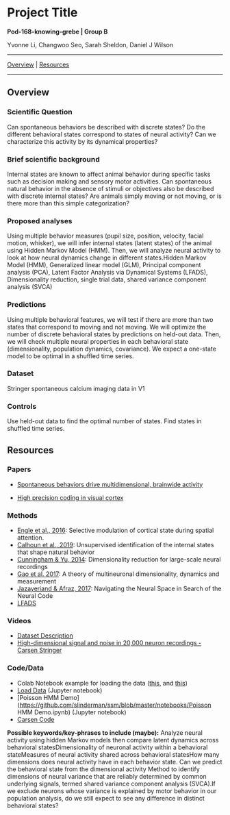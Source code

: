 # Project Title
**Pod-168-knowing-grebe | Group B**

Yvonne Li, Changwoo Seo, Sarah Sheldon, Daniel J Wilson

---
[Overview](#Overview) | [Resources](#Resources)

---

## Overview

### Scientific Question

Can spontaneous behaviors be described with discrete states? Do the different behavioral states correspond to states of neural activity? Can we characterize this activity by its dynamical properties? 

### Brief scientific background

Internal states are known to affect animal behavior during specific tasks such as decision making and sensory motor activities. Can spontaneous natural behavior in the absence of stimuli or objectives also be described with discrete internal states? Are animals simply moving or not moving, or is there more than this simple categorization? 

### Proposed analyses

Using multiple behavior measures (pupil size, position, velocity, facial motion, whisker), we will infer internal states (latent states) of the animal using Hidden Markov Model (HMM). Then, we will analyze neural activity to look at how neural dynamics change in different states.Hidden Markov Model (HMM), Generalized linear model (GLM), Principal component analysis (PCA), Latent Factor Analysis via Dynamical Systems (LFADS), Dimensionality reduction, single trial data, shared variance component analysis (SVCA)

### Predictions

Using multiple behavioral features, we will test if there are more than two states that correspond to moving and not moving. We will optimize the number of discrete behavioral states by predictions on held-out data. Then, we will check multiple neural properties in each behavioral state (dimensionality, population dynamics, covariance). We expect a one-state model to be optimal in a shuffled time series.

### Dataset

Stringer spontaneous calcium imaging data in V1

### Controls

Use held-out data to find the optimal number of states. Find states in shuffled time series.


## Resources

### Papers

- [Spontaneous behaviors drive multidimensional, brainwide activity](https://science.sciencemag.org/content/364/6437/eaav7893)

- [High precision coding in visual cortex](https://www.biorxiv.org/content/10.1101/679324v2)

### Methods

- [Engle et al., 2016](https://sci-hub.tw/10.1126/science.aag1420): Selective modulation of cortical state during spatial attention. 
- [Calhoun et al., 2019](https://sci-hub.tw/10.1038/s41593-019-0533-x): Unsupervised identification of the internal states that shape natural behavior	
- [Cunningham & Yu, 2014](https://sci-hub.tw/10.1038/nn.3776): Dimensionality reduction for large-scale neural recordings	
- [Gao et al. 2017](https://www.biorxiv.org/content/10.1101/214262v2.full): A theory of multineuronal dimensionality, dynamics and measurement	
- [Jazayeriand & Afraz, 2017](https://sci-hub.tw/10.1016/j.neuron.2017.02.019): Navigating the Neural Space in Search of the Neural Code	
- [LFADS](https://arxiv.org/abs/1608.06315)

### Videos
- [Dataset Description](https://www.youtube.com/watch?v=78GSgf6Dkkk&feature=youtu.be)
- [High-dimensional signal and noise in 20,000 neuron recordings - Carsen Stringer](https://www.youtube.com/watch?v=1FCCh4COiCM&amp%3Bt=833s&t=1373s)

### Code/Data
- Colab Notebook example for loading the data ([this](https://colab.research.google.com/github/NeuromatchAcademy/course-content/blob/master/projects/load_stringer_spontaneous.ipynb), and [this](https://colab.research.google.com/github/NeuromatchAcademy/course-content/blob/master/projects/load_stringer_orientations.ipynb))
- [Load Data](https://github.com/NeuromatchAcademy/course-content/tree/master/projects) (Jupyter notebook)
- [Poisson HMM Demo](https://github.com/slinderman/ssm/blob/master/notebooks/Poisson HMM Demo.ipynb) (Jupyter notebook)
- [Carsen Code](https://github.com/MouseLand/stringer-et-al-2019)



**Possible keywords/key-phrases to include (maybe):** Analyze neural activity using hidden Markov models then compare latent dynamics across behavioral statesDimensionality of neuronal activity within a behavioral stateMeasures of neural activity shared across behavioral statesHow many dimensions does neural activity have in each behavior state. Can we predict the behavioral state from the dimensional activity
Method to identify dimensions of neural variance that are reliably determined by common underlying signals, termed shared variance component analysis (SVCA).If we exclude neurons whose variance is explained by motor behavior in our population analysis, do we still expect to see any difference in distinct behavioral states?